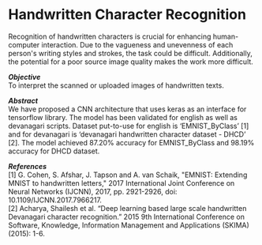 # Handwritten Character Recognition

Recognition of handwritten characters is crucial for enhancing human-computer interaction. 
Due to the vagueness and unevenness of each person's writing styles and strokes, the task could be difficult. 
Additionally, the potential for a poor source image quality makes the work more difficult.

***Objective*** <br>
To interpret the scanned or uploaded images of handwritten texts.

***Abstract*** <br>
We have proposed a CNN architecture that uses keras as an interface for tensorflow library. 
The model has been validated for english as well as devanagari scripts. 
Dataset put-to-use for english is ‘EMNIST_ByClass’ [1] and for devanagari is ‘devanagari handwritten character dataset - DHCD’ [2]. 
The model achieved 87.20% accuracy for EMNIST_ByClass and 98.19% accuracy for DHCD dataset.

***References*** <br>
[1] G. Cohen, S. Afshar, J. Tapson and A. van Schaik, "EMNIST: Extending MNIST to handwritten letters," 2017 International Joint Conference on Neural Networks (IJCNN), 2017, pp. 2921-2926, doi: 10.1109/IJCNN.2017.7966217. <br>
[2] Acharya, Shailesh et al. “Deep learning based large scale handwritten Devanagari character recognition.” 2015 9th International Conference on Software, Knowledge, Information Management and Applications (SKIMA) (2015): 1-6.
